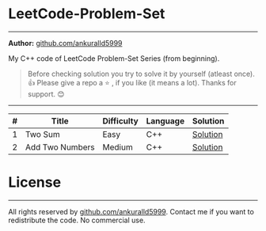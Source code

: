# LeetCode-Problem-Set
***
**Author:** [github.com/ankuralld5999](https://github.com/ankuralld5999 "Ankur Singh")

My C++ code of LeetCode Problem-Set Series (from beginning).

> Before checking solution you try to solve it by yourself (atleast once).👍
> Please give a repo a ⭐ , if you like (it means a lot).
> Thanks for support. 😊
***

| \#  | Title           | Difficulty | Language | Solution     |
| --- | --------------- | ---------- | -------- | ------------ |
| 1   | Two Sum         | Easy       | C++      | [Solution]() |
| 2   | Add Two Numbers | Medium     | C++      | [Solution]() |



# License
***
All rights reserved by [github.com/ankuralld5999](https://github.com/ankuralld5999 "Ankur Singh"). Contact me if you want to redistribute the code. No commercial use.
